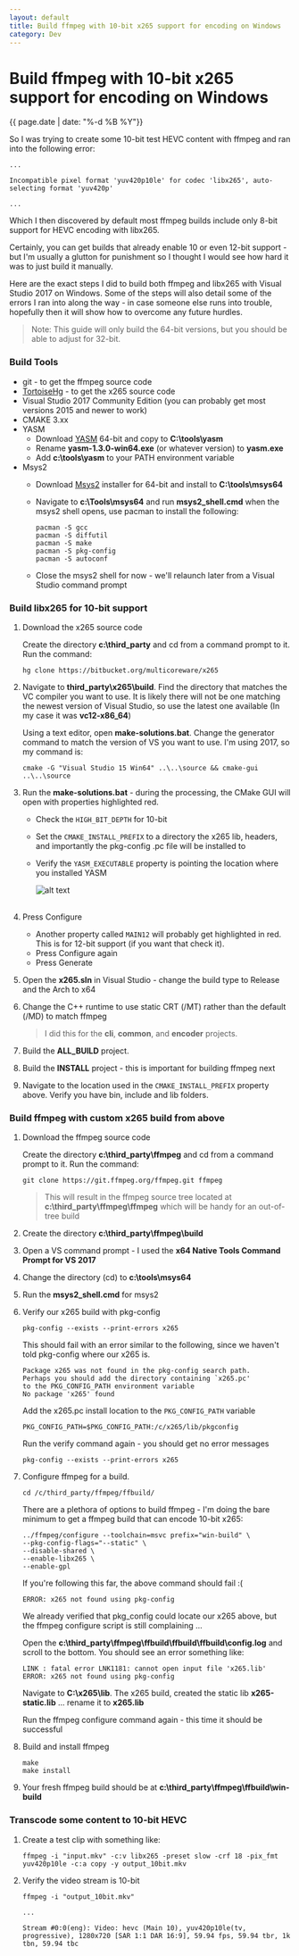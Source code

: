 ```yaml
---
layout: default
title: Build ffmpeg with 10-bit x265 support for encoding on Windows
category: Dev
---
```


# Build ffmpeg with 10-bit x265 support for encoding on Windows #

<div class="date">{{ page.date | date: "%-d %B %Y"}}</div>

So I was trying to create some 10-bit test HEVC content with ffmpeg and ran into the following error:

```Batchfile
...

Incompatible pixel format 'yuv420p10le' for codec 'libx265', auto-selecting format 'yuv420p'

...
```

Which I then discovered by default most ffmpeg builds include only 8-bit support for HEVC encoding with libx265.

Certainly, you can get builds that already enable 10 or even 12-bit support - but I'm usually a glutton for punishment so I thought I would see how hard it was to just build it manually.

Here are the exact steps I did to build both ffmpeg and libx265 with Visual Studio 2017 on Windows.  Some of the steps will also detail some of the errors I ran into along the way - in case someone else runs into trouble, hopefully then it will show how to overcome any future hurdles.

> Note: This guide will only build the 64-bit versions, but you should be able to adjust for 32-bit.

### Build Tools ###
* git - to get the ffmpeg source code
* [TortoiseHg](https://tortoisehg.bitbucket.io/) - to get the x265 source code
* Visual Studio 2017 Community Edition (you can probably get most versions 2015 and newer to work)
* CMAKE 3.xx
* YASM
  * Download [YASM](http://yasm.tortall.net/) 64-bit and copy to **C:\tools\yasm**
  * Rename **yasm-1.3.0-win64.exe** (or whatever version) to **yasm.exe**
  * Add **c:\tools\yasm** to your PATH environment variable
* Msys2
  * Download [Msys2](http://www.msys2.org/) installer for 64-bit and install to **C:\tools\msys64**
  * Navigate to **c:\Tools\msys64** and run **msys2_shell.cmd** when the msys2 shell opens, use pacman to install the following:
  
    ```Batchfile
    pacman -S gcc
    pacman -S diffutil
    pacman -S make
    pacman -S pkg-config
    pacman -S autoconf
    ```
    
  * Close the msys2 shell for now - we'll relaunch later from a Visual Studio command prompt 

### Build libx265 for 10-bit support ###

1. Download the x265 source code
   
   Create the directory **c:\third_party** and cd from a command prompt to it.  Run the command:
   
   ```Batchfile
   hg clone https://bitbucket.org/multicoreware/x265
   ```

2. Navigate to **third_party\x265\build**. Find the directory that matches the VC compiler you want to use. It is likely there will not be one matching the newest version of Visual Studio, so use the latest one available (In my case it was **vc12-x86_64**)
   
   Using a text editor, open **make-solutions.bat**.  Change the generator command to match the version of VS you want to use.  I'm using 2017, so my command is:
   
   ```Batchfile
   cmake -G "Visual Studio 15 Win64" ..\..\source && cmake-gui ..\..\source
   ```
   
3. Run the **make-solutions.bat** - during the processing, the CMake GUI will open with properties highlighted red.
   * Check the `HIGH_BIT_DEPTH` for 10-bit
   * Set the `CMAKE_INSTALL_PREFIX` to a directory the x265 lib, headers, and importantly the pkg-config .pc file will be installed to
   * Verify the `YASM_EXECUTABLE` property is pointing the location where you installed YASM
   
     ![alt text][cmake_1]
     <br/>
     <br/>
   
4. Press Configure
   * Another property called `MAIN12` will probably get highlighted in red.  This is for 12-bit support (if you want that check it).
   * Press Configure again
   * Press Generate
  
5. Open the **x265.sln** in Visual Studio - change the build type to Release and the Arch to x64

6. Change the C++ runtime to use static CRT (/MT) rather than the default (/MD) to match ffmpeg  

   > I did this for the **cli**, **common**, and **encoder** projects.

7. Build the **ALL_BUILD** project.

8. Build the **INSTALL** project - this is important for building ffmpeg next

9. Navigate to the location used in the `CMAKE_INSTALL_PREFIX` property above.  Verify you have bin, include and lib folders.

### Build ffmpeg with custom x265 build from above ###

1. Download the ffmpeg source code
   
   Create the directory **c:\third_party\ffmpeg** and cd from a command prompt to it.  Run the command:
   
   ```Batchfile
   git clone https://git.ffmpeg.org/ffmpeg.git ffmpeg
   ```
   
   > This will result in the ffmpeg source tree located at **c:\third_party\ffmpeg\ffmpeg** which will be handy for an out-of-tree build
   
2. Create the directory **c:\third_party\ffmpeg\build**

3. Open a VS command prompt - I used the **x64 Native Tools Command Prompt for VS 2017**

4. Change the directory (cd) to **c:\tools\msys64**

5. Run the **msys2_shell.cmd** for msys2

6. Verify our x265 build with pkg-config

   ```Batchfile
   pkg-config --exists --print-errors x265
   ```
   
   This should fail with an error similar to the following, since we haven't told pkg-config where our x265 is.
   
   ```Batchfile
   Package x265 was not found in the pkg-config search path.
   Perhaps you should add the directory containing `x265.pc'
   to the PKG_CONFIG_PATH environment variable
   No package 'x265' found
   ```
   
   Add the x265.pc install location to the `PKG_CONFIG_PATH` variable
   
   ```Batchfile
   PKG_CONFIG_PATH=$PKG_CONFIG_PATH:/c/x265/lib/pkgconfig
   ```
   
   Run the verify command again - you should get no error messages
   
   ```Batchfile
   pkg-config --exists --print-errors x265
   ```
   
7. Configure ffmpeg for a build.
  
   ```Batchfile
   cd /c/third_party/ffmpeg/ffbuild/
   ```
   
   There are a plethora of options to build ffmpeg - I'm doing the bare minimum to get a ffmpeg build that can encode 10-bit x265:
   
   ```Batchfile
   ../ffmpeg/configure --toolchain=msvc prefix="win-build" \
   --pkg-config-flags="--static" \
   --disable-shared \
   --enable-libx265 \
   --enable-gpl
   ```
   
   If you're following this far, the above command should fail :(
   
   ```Batchfile
   ERROR: x265 not found using pkg-config
   ```
   
   We already verified that pkg_config could locate our x265 above, but the ffmpeg configure script is still complaining  ...
   
   Open the **c:\third_party\ffmpeg\ffbuild\ffbuild\ffbuild\config.log** and scroll to the bottom.  You should see an error something like:
   
   ```Batchfile
   LINK : fatal error LNK1181: cannot open input file 'x265.lib'
   ERROR: x265 not found using pkg-config
   ```
   
   Navigate to **C:\x265\lib**.  The x265 build, created the static lib **x265-static.lib** ... rename it to **x265.lib**
   
   Run the ffmpeg configure command again - this time it should be successful
  
8. Build and install ffmpeg
  
   ```Batchfile
   make
   make install
   ```
  
9. Your fresh ffmpeg build should be at **c:\third_party\ffmpeg\ffbuild\win-build**

### Transcode some content to 10-bit HEVC ###
  
  1.  Create a test clip with something like:
  
      ```Batchfile
      ffmpeg -i "input.mkv" -c:v libx265 -preset slow -crf 18 -pix_fmt yuv420p10le -c:a copy -y output_10bit.mkv
      ```
  
  2.  Verify the video stream is 10-bit
  
      ```Batchfile
      ffmpeg -i "output_10bit.mkv"
      
      ... 
      
      Stream #0:0(eng): Video: hevc (Main 10), yuv420p10le(tv, progressive), 1280x720 [SAR 1:1 DAR 16:9], 59.94 fps, 59.94 tbr, 1k tbn, 59.94 tbc      
      
      ```
  
  [cmake_1]:https://s3.amazonaws.com/gregwessels/posts/2017/cmake_x265.jpg "CMAKE GUI for x265"
  
  
  
  
  
  
  
  
  

  
  

   
   





   
   
   
   
